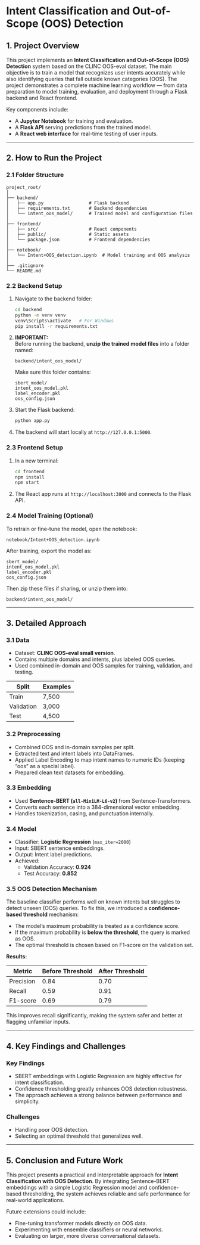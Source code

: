 # Intent Classification and Out-of-Scope (OOS) Detection

## 1. Project Overview

This project implements an **Intent Classification and Out-of-Scope (OOS) Detection** system based on the CLINC OOS-eval dataset.
The main objective is to train a model that recognizes user intents accurately while also identifying queries that fall outside known categories (OOS).
The project demonstrates a complete machine learning workflow — from data preparation to model training, evaluation, and deployment through a Flask backend and React frontend.

Key components include:
- A **Jupyter Notebook** for training and evaluation.
- A **Flask API** serving predictions from the trained model.
- A **React web interface** for real-time testing of user inputs.

---

## 2. How to Run the Project

### 2.1 Folder Structure

```
project_root/
│
├── backend/
│   ├── app.py                 # Flask backend
│   ├── requirements.txt       # Backend dependencies
│   └── intent_oos_model/      # Trained model and configuration files
│
├── frontend/
│   ├── src/                   # React components
│   ├── public/                # Static assets
│   └── package.json           # Frontend dependencies
│
├── notebook/
│   └── Intent+OOS_detection.ipynb  # Model training and OOS analysis
│
├── .gitignore
└── README.md
```

### 2.2 Backend Setup

1. Navigate to the backend folder:
   ```bash
   cd backend
   python -m venv venv
   venv\Scripts\activate   # For Windows
   pip install -r requirements.txt
   ```

2. **IMPORTANT:**  
   Before running the backend, **unzip the trained model files** into a folder named:
   ```
   backend/intent_oos_model/
   ```

   Make sure this folder contains:
   ```
   sbert_model/
   intent_oos_model.pkl
   label_encoder.pkl
   oos_config.json
   ```

3. Start the Flask backend:
   ```bash
   python app.py
   ```

4. The backend will start locally at `http://127.0.0.1:5000`.

### 2.3 Frontend Setup

1. In a new terminal:
   ```bash
   cd frontend
   npm install
   npm start
   ```
2. The React app runs at `http://localhost:3000` and connects to the Flask API.

### 2.4 Model Training (Optional)

To retrain or fine-tune the model, open the notebook:
```
notebook/Intent+OOS_detection.ipynb
```

After training, export the model as:
```
sbert_model/
intent_oos_model.pkl
label_encoder.pkl
oos_config.json
```

Then zip these files if sharing, or unzip them into:
```
backend/intent_oos_model/
```

---

## 3. Detailed Approach

### 3.1 Data
- Dataset: **CLINC OOS-eval small version**.
- Contains multiple domains and intents, plus labeled OOS queries.
- Used combined in-domain and OOS samples for training, validation, and testing.

| Split | Examples |
|-------|-----------|
| Train | 7,500 |
| Validation | 3,000 |
| Test | 4,500 |

### 3.2 Preprocessing
- Combined OOS and in-domain samples per split.
- Extracted text and intent labels into DataFrames.
- Applied Label Encoding to map intent names to numeric IDs (keeping “oos” as a special label).
- Prepared clean text datasets for embedding.

### 3.3 Embedding
- Used **Sentence-BERT (`all-MiniLM-L6-v2`)** from Sentence-Transformers.
- Converts each sentence into a 384-dimensional vector embedding.
- Handles tokenization, casing, and punctuation internally.

### 3.4 Model
- Classifier: **Logistic Regression** (`max_iter=2000`)
- Input: SBERT sentence embeddings.
- Output: Intent label predictions.
- Achieved:
  - Validation Accuracy: **0.924**
  - Test Accuracy: **0.852**

### 3.5 OOS Detection Mechanism
The baseline classifier performs well on known intents but struggles to detect unseen (OOS) queries.
To fix this, we introduced a **confidence-based threshold** mechanism:

- The model’s maximum probability is treated as a confidence score.
- If the maximum probability is **below the threshold**, the query is marked as OOS.
- The optimal threshold is chosen based on F1-score on the validation set.

**Results:**

| Metric | Before Threshold | After Threshold |
|---------|------------------|-----------------|
| Precision | 0.84 | 0.70 |
| Recall | 0.59 | 0.91 |
| F1-score | 0.69 | 0.79 |

This improves recall significantly, making the system safer and better at flagging unfamiliar inputs.

---

## 4. Key Findings and Challenges

### Key Findings
- SBERT embeddings with Logistic Regression are highly effective for intent classification.
- Confidence thresholding greatly enhances OOS detection robustness.
- The approach achieves a strong balance between performance and simplicity.

### Challenges
- Handling poor OOS detection.
- Selecting an optimal threshold that generalizes well.

---

## 5. Conclusion and Future Work

This project presents a practical and interpretable approach for **Intent Classification with OOS Detection**.
By integrating Sentence-BERT embeddings with a simple Logistic Regression model and confidence-based thresholding, the system achieves reliable and safe performance for real-world applications.

Future extensions could include:
- Fine-tuning transformer models directly on OOS data.
- Experimenting with ensemble classifiers or neural networks.
- Evaluating on larger, more diverse conversational datasets.
